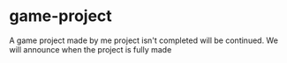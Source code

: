 # game-project
A game project made by me project isn't completed will be continued. We will announce when the project is fully made
